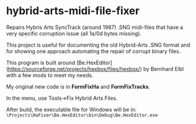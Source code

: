 # hybrid-arts-midi-file-fixer
Repairs Hybris Arts SyncTrack (around 1987) .SNG midi-files that have a very specific corruption issue (all 1a/0d bytes missing).

This project is useful for documenting the old Hybrid-Arts .SNG format and for showing one approach automating the repair of corrupt binary files.

This program is built around [Be.HexEditor] (https://sourceforge.net/projects/hexbox/files/hexbox/) by Bernhard Elbl with a few mods to meet my needs.

My original new code is in **FormFixHa** and **FormFixTracks**.

In the menu, use Tools->Fix Hybrid Arts Files.

After build, the executable file for Windows will be in: `\Projects\HaFixer\Be.HexEditor\bin\Debug\Be.HexEditor.exe`